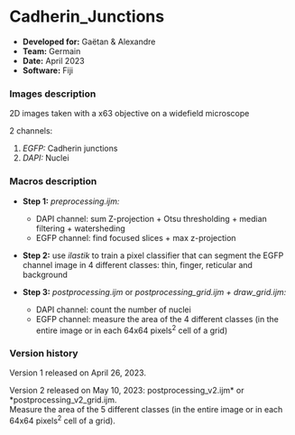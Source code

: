 # Cadherin_Junctions

* **Developed for:** Gaëtan & Alexandre
* **Team:** Germain
* **Date:** April 2023
* **Software:** Fiji


### Images description

2D images taken with a x63 objective on a widefield microscope

2 channels:
  1. *EGFP:* Cadherin junctions
  2. *DAPI:* Nuclei

### Macros description

* **Step 1:** *preprocessing.ijm:* 
  * DAPI channel: sum Z-projection + Otsu thresholding + median filtering + watersheding
  * EGFP channel: find focused slices + max z-projection
  
* **Step 2:** use *ilastik* to train a pixel classifier that can segment the EGFP channel image in 4 different classes: thin, finger, reticular and background

* **Step 3:** *postprocessing.ijm* or *postprocessing_grid.ijm + draw_grid.ijm:*
  * DAPI channel: count the number of nuclei
  * EGFP channel: measure the area of the 4 different classes (in the entire image or in each 64x64 pixels<sup>2</sup> cell of a grid)


### Version history

Version 1 released on April 26, 2023.

Version 2 released on May 10, 2023: postprocessing_v2.ijm* or *postprocessing_v2_grid.ijm.  
Measure the area of the 5 different classes (in the entire image or in each 64x64 pixels<sup>2</sup> cell of a grid).

